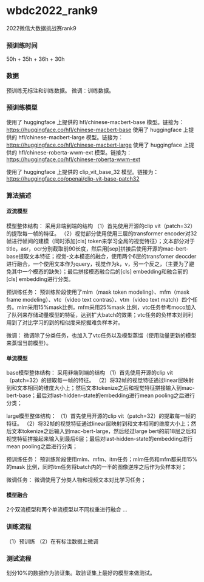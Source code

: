 # wbdc2022_rank9
2022微信大数据挑战赛rank9


### 预训练时间
50h + 35h + 36h + 30h
### 数据
预训练无标注和训练数据。
微调：训练数据。
### 预训练模型
使用了 huggingface 上提供的 hfl/chinese-macbert-base 模型。链接为： https://huggingface.co/hfl/chinese-macbert-base
使用了 huggingface 上提供的 hfl/chinese-macbert-large 模型。链接为： https://huggingface.co/hfl/chinese-macbert-large
使用了 huggingface 上提供的 hfl/chinese-roberta-wwm-ext 模型。链接为： https://huggingface.co/hfl/chinese-roberta-wwm-ext

使用了 huggingface 上提供的 clip_vit_base_32 模型。链接为：https://huggingface.co/openai/clip-vit-base-patch32

### 算法描述

#### 双流模型
模型整体结构：
采用非端到端的结构
（1）首先使用开源的clip vit（patch=32）的提取每一帧的特征。
（2）视觉部分使用使用三层的transformer encoder对32帧进行帧间的建模（同时添加[cls] token来学习全局的视觉特征）；文本部分对于title，asr，ocr分别截取前90长度，然后用[sep]拼接后使用开源的mac-bert-base提取文本特征；视觉-文本模态的融合，使用两个6层的transfomer deocder进行融合，一个使用文本作为query，视觉作为k，v，另一个反之，（主要为了避免其中一个模态的缺失）；最后拼接模态融合后的[cls] embedding和融合前的[cls] embedding进行分类。

预训练任务：
预训练阶段使用了mlm（mask token modeling）、mfm（mask frame modeling）、vtc（video text contras）、vtm（video text match）四个任务。mlm采用15%mask比例，mfm采用25%mask 比例，vtc任务参考moco加入了队列来存储动量模型的特征，达到扩大batch的效果；vtc任务的负样本对则利用到了对比学习的到的相似度来挖掘难负样本对。

微调：
微调除了分类任务，也加入了vtc任务以及模型蒸馏（使用动量更新的模型来蒸馏当前模型）。


#### 单流模型
base模型整体结构：
采用非端到端的结构
（1）首先使用开源的clip vit（patch=32）的提取每一帧的特征。
（2）将32帧的视觉特征通过linear层映射到和文本相同的维度大小上；然后文本tokenize之后和视觉特征拼接输入到mac-bert-base；最后对last-hidden-state的embedding进行mean pooling之后进行分类；

large模型整体结构：
（1）首先使用开源的clip vit（patch=32）的提取每一帧的特征。
（2）将32帧的视觉特征通过linear层映射到和文本相同的维度大小上；然后文本tokenize之后输入到mac-bert-large，然后经过large bert的前18层之后和视觉特征拼接起来输入到最后6层；最后对last-hidden-state的embedding进行mean pooling之后进行分类；

预训练任务：
预训练阶段使用mlm、mfm、itm任务；mlm任务和mfm都采用15%的mask 比例，同时itm任务将batch内的一半的图像逆序之后作为负样本对；

微调任务：
微调使用了分类人物和视频文本对比学习任务；

#### 模型融合
2个双流模型和两个单流模型以不同权重进行融合
...

### 训练流程
（1）预训练
（2）在有标注数据上微调
### 测试流程
划分10%的数据作为验证集。取验证集上最好的模型来做测试。

